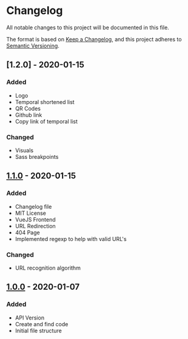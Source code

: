 # Changelog

All notable changes to this project will be documented in this file.

The format is based on [Keep a Changelog](https://keepachangelog.com/en/1.0.0/),
and this project adheres to [Semantic Versioning](https://semver.org/spec/v2.0.0.html).

## [1.2.0] - 2020-01-15

### Added

 - Logo
 - Temporal shortened list
 - QR Codes
 - Github link
 - Copy link of temporal list

### Changed

 - Visuals
 - Sass breakpoints

## [1.1.0] - 2020-01-15

### Added

 - Changelog file
 - MIT License
 - VueJS Frontend
 - URL Redirection
 - 404 Page
 - Implemented regexp to help with valid URL's

### Changed

 - URL recognition algorithm

## [1.0.0] - 2020-01-07

### Added

 - API Version
 - Create and find code
 - Initial file structure

[1.1.0]: https://github.com/garaekz/goshort/compare/v1.0...v1.1.0
[1.0.0]: https://github.com/garaekz/goshort/releases/tag/v1.0
